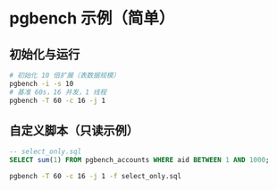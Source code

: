 ﻿# pgbench 示例（简单）

## 初始化与运行
```bash
# 初始化 10 倍扩展（表数据规模）
pgbench -i -s 10
# 基准 60s，16 并发，1 线程
pgbench -T 60 -c 16 -j 1
```

## 自定义脚本（只读示例）
```sql
-- select_only.sql
SELECT sum(1) FROM pgbench_accounts WHERE aid BETWEEN 1 AND 1000;
```
```bash
pgbench -T 60 -c 16 -j 1 -f select_only.sql
```
